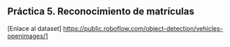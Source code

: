 ## Práctica 5. Reconocimiento de matrículas

[Enlace al dataset] https://public.roboflow.com/object-detection/vehicles-openimages/1
